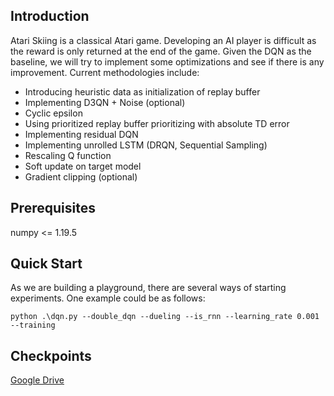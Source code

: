 ## Introduction

Atari Skiing is a classical Atari game. Developing an AI player is difficult as the reward is only returned at the end of the game. Given the DQN as the baseline, we will try to implement some optimizations and see if there is any improvement. Current methodologies include:

- Introducing heuristic data as initialization of replay buffer
- Implementing D3QN + Noise (optional)
- Cyclic epsilon 
- Using prioritized replay buffer prioritizing with absolute TD error
- Implementing residual DQN
- Implementing unrolled LSTM (DRQN, Sequential Sampling)
- Rescaling Q function
- Soft update on target model
- Gradient clipping (optional)

## Prerequisites

numpy <= 1.19.5

## Quick Start

As we are building a playground, 
there are several ways of starting experiments.
One example could be as follows:

`python .\dqn.py --double_dqn --dueling --is_rnn --learning_rate 0.001 --training`

## Checkpoints

[Google Drive](https://drive.google.com/drive/folders/18hl2xdMD7aV94PpG5acj40TfFrUeYGZl?usp=sharing)

